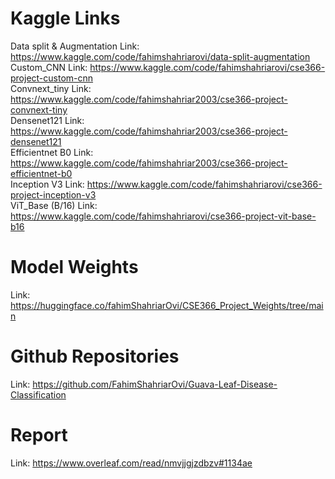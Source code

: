 # Kaggle Links

Data split & Augmentation Link: https://www.kaggle.com/code/fahimshahriarovi/data-split-augmentation  
Custom_CNN Link: https://www.kaggle.com/code/fahimshahriarovi/cse366-project-custom-cnn  
Convnext_tiny Link: https://www.kaggle.com/code/fahimshahriar2003/cse366-project-convnext-tiny  
Densenet121 Link: https://www.kaggle.com/code/fahimshahriar2003/cse366-project-densenet121  
Efficientnet B0 Link: https://www.kaggle.com/code/fahimshahriar2003/cse366-project-efficientnet-b0  
Inception V3 Link: https://www.kaggle.com/code/fahimshahriarovi/cse366-project-inception-v3  
ViT_Base (B/16) Link: https://www.kaggle.com/code/fahimshahriarovi/cse366-project-vit-base-b16  

# Model Weights

Link: https://huggingface.co/fahimShahriarOvi/CSE366_Project_Weights/tree/main

# Github Repositories

Link: https://github.com/FahimShahriarOvi/Guava-Leaf-Disease-Classification

# Report
Link: https://www.overleaf.com/read/nmvjjgjzdbzv#1134ae
